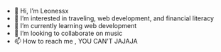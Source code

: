 - 👋 Hi, I’m Leonessx
- 👀 I’m interested in traveling, web development, and financial literacy 
- 🌱 I’m currently learning web development 
- 💞️ I’m looking to collaborate on music 
- 📫 How to reach me , YOU CAN'T JAJAJA 

<!---
